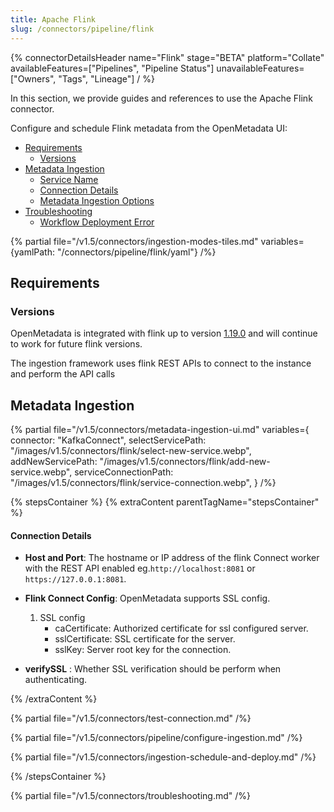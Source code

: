 ```yaml
---
title: Apache Flink
slug: /connectors/pipeline/flink
---
```


{% connectorDetailsHeader
name="Flink"
stage="BETA"
platform="Collate"
availableFeatures=["Pipelines", "Pipeline Status"]
unavailableFeatures=["Owners", "Tags", "Lineage"]
/ %}


In this section, we provide guides and references to use the Apache Flink connector.

Configure and schedule Flink metadata from the OpenMetadata UI:

- [Requirements](#requirements)
    - [Versions](#versions)
- [Metadata Ingestion](#metadata-ingestion)
    - [Service Name](#service-name)
    - [Connection Details](#connection-details)
    - [Metadata Ingestion Options](#metadata-ingestion-options)
- [Troubleshooting](#troubleshooting)
    - [Workflow Deployment Error](#workflow-deployment-error)

{% partial file="/v1.5/connectors/ingestion-modes-tiles.md" variables={yamlPath: "/connectors/pipeline/flink/yaml"} /%}

## Requirements

### Versions

OpenMetadata is integrated with flink up to version [1.19.0](https://nightlies.apache.org/flink/flink-docs-master/docs/dev/table/sql/gettingstarted/) and will continue to work for future flink versions.

The ingestion framework uses flink REST APIs to connect to the instance and perform the API calls

## Metadata Ingestion

{% partial 
    file="/v1.5/connectors/metadata-ingestion-ui.md" 
    variables={
        connector: "KafkaConnect", 
        selectServicePath: "/images/v1.5/connectors/flink/select-new-service.webp",
        addNewServicePath: "/images/v1.5/connectors/flink/add-new-service.webp",
        serviceConnectionPath: "/images/v1.5/connectors/flink/service-connection.webp",
    } 
/%}

{% stepsContainer %}
{% extraContent parentTagName="stepsContainer" %}

#### Connection Details

- **Host and Port**: The hostname or IP address of the flink Connect worker with the REST API enabled eg.`http://localhost:8081` or `https://127.0.0.1:8081`.

- **Flink Connect Config**: OpenMetadata supports SSL config.
    1. SSL config
        - caCertificate: Authorized certificate for ssl configured server.
        - sslCertificate: SSL certificate for the server.
        - sslKey: Server root key for the connection.

- **verifySSL** : Whether SSL verification should be perform when authenticating.


{% /extraContent %}

{% partial file="/v1.5/connectors/test-connection.md" /%}

{% partial file="/v1.5/connectors/pipeline/configure-ingestion.md" /%}

{% partial file="/v1.5/connectors/ingestion-schedule-and-deploy.md" /%}

{% /stepsContainer %}


{% partial file="/v1.5/connectors/troubleshooting.md" /%}
